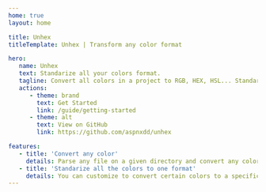```yaml
---
home: true
layout: home

title: Unhex
titleTemplate: Unhex | Transform any color format

hero:
   name: Unhex
   text: Standarize all your colors format.
   tagline: Convert all colors in a project to RGB, HEX, HSL... Standarize all colors to your favorite format.
   actions:
      - theme: brand
        text: Get Started
        link: /guide/getting-started
      - theme: alt
        text: View on GitHub
        link: https://github.com/aspnxdd/unhex

features:
   - title: 'Convert any color'
     details: Parse any file on a given directory and convert any color to among HSL, HEX and RGB combinations.
   - title: 'Standarize all the colors to one format'
     details: You can customize to convert certain colors to a specific format, or all colors to a single format. 
---
```

